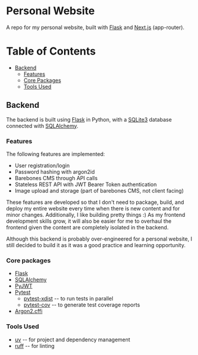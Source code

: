 # Personal Website

A repo for my personal website, built with [Flask](https://flask.palletsprojects.com/en/stable/) and [Next.js](https://nextjs.org/) (app-router).

# Table of Contents

- [Backend](#backend)
    - [Features](#features)
    - [Core Packages](#core-packages)
    - [Tools Used](#tools-used)

## Backend

The backend is built using [Flask](https://flask.palletsprojects.com/en/stable/) in Python, with a [SQLite3](https://www.sqlite.org/) database connected with [SQLAlchemy](https://www.sqlalchemy.org/).
### Features

The following features are implemented:

* User registration/login
* Password hashing with argon2id
* Barebones CMS through API calls
* Stateless REST API with JWT Bearer Token authentication
* Image upload and storage (part of barebones CMS, not client facing)

These features are developed so that I don't need to package, build, and deploy my entire website every time when there is new content and for minor changes. Additionally, I like building pretty things :) As my frontend development skills grow, it will also be easier for me to overhaul the frontend given the content are completely isolated in the backend.

Although this backend is probably over-engineered for a personal website, I still decided to build it as it was a good practice and learning opportunity.

### Core packages
* [Flask](https://flask.palletsprojects.com/en/stable/)
* [SQLAlchemy](https://www.sqlalchemy.org/)
* [PyJWT](https://github.com/jpadilla/pyjwt)
* [Pytest](https://github.com/pytest-dev/pytest)
    * [pytest-xdist](https://github.com/pytest-dev/pytest-xdist) -- to run tests in parallel
    * [pytest-cov](https://github.com/pytest-dev/pytest-cov) -- to generate test coverage reports
* [Argon2.cffi](https://github.com/hynek/argon2-cffi)

### Tools Used
* [uv](https://github.com/astral-sh/uv) -- for project and dependency management
* [ruff](https://github.com/astral-sh/ruff) -- for linting
